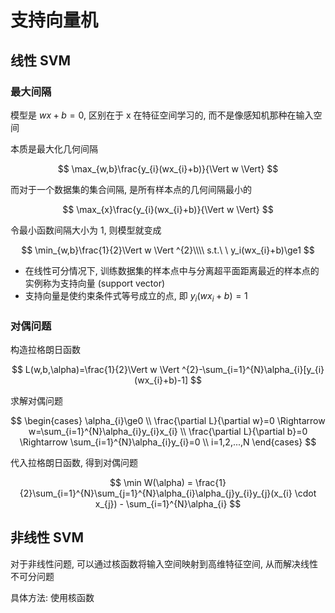 # 支持向量机

## 线性 SVM

### 最大间隔

模型是 $wx+b=0$, 区别在于 x 在特征空间学习的, 而不是像感知机那种在输入空间

本质是最大化几何间隔

$$
\max_{w,b}\frac{y_{i}(wx_{i}+b)}{\Vert w \Vert}
$$

而对于一个数据集的集合间隔, 是所有样本点的几何间隔最小的

$$
\max_{x}\frac{y_{i}(wx_{i}+b)}{\Vert w \Vert}
$$

令最小函数间隔大小为 1, 则模型就变成

$$
\min_{w,b}\frac{1}{2}\Vert w \Vert ^{2}\\\\
s.t.\ \ y_i(wx_{i}+b)\ge1
$$

- 在线性可分情况下, 训练数据集的样本点中与分离超平面距离最近的样本点的实例称为支持向量 (support vector)
- 支持向量是使约束条件式等号成立的点, 即 $y_i (wx_{i}+b)=1$

### 对偶问题

构造拉格朗日函数

$$
L(w,b,\alpha)=\frac{1}{2}\Vert w \Vert ^{2}-\sum_{i=1}^{N}\alpha_{i}[y_{i}(wx_{i}+b)-1]
$$

求解对偶问题

$$
\begin{cases}
\alpha_{i}\ge0 \\
\frac{\partial L}{\partial w}=0 \Rightarrow w=\sum_{i=1}^{N}\alpha_{i}y_{i}x_{i} \\
\frac{\partial L}{\partial b}=0 \Rightarrow \sum_{i=1}^{N}\alpha_{i}y_{i}=0 \\
i=1,2,...,N
\end{cases}
$$

代入拉格朗日函数, 得到对偶问题

$$
\min W(\alpha) = \frac{1}{2}\sum_{i=1}^{N}\sum_{j=1}^{N}\alpha_{i}\alpha_{j}y_{i}y_{j}(x_{i} \cdot x_{j}) - \sum_{i=1}^{N}\alpha_{i}
$$

## 非线性 SVM

对于非线性问题, 可以通过核函数将输入空间映射到高维特征空间, 从而解决线性不可分问题

具体方法: 使用核函数

